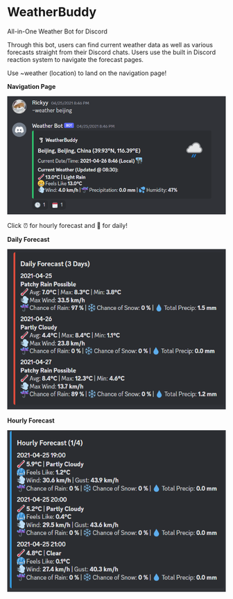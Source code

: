 # WeatherBuddy
All-in-One Weather Bot for Discord

Through this bot, users can find current weather data as well as various forecasts straight from their Discord chats. Users use the built in Discord reaction system to navigate the forecast pages. 

Use ~weather (location) to land on the navigation page!

**Navigation Page**

![alt-text](Interface1.png)

Click ⏰ for hourly forecast and 📆 for daily!

**Daily Forecast**

![alt-text](Interface2.png)

**Hourly Forecast**

![alt-text](Interface3.png)
